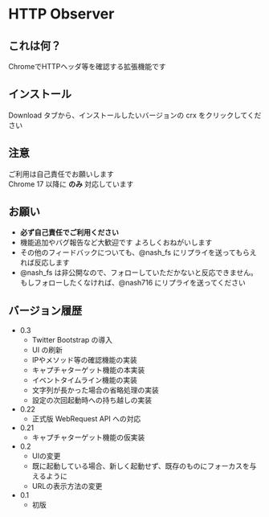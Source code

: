 # HTTP Observer
## これは何？
  ChromeでHTTPヘッダ等を確認する拡張機能です  
## インストール
  Download タブから、インストールしたいバージョンの crx をクリックしてください
## 注意
  ご利用は自己責任でお願いします  
  Chrome 17 以降に **のみ** 対応しています
## お願い
  - **必ず自己責任でご利用ください**
  - 機能追加やバグ報告など大歓迎です よろしくおねがいします
  - その他のフィードバックについても、@nash_fs にリプライを送ってもらえれば反応します
  - @nash_fs は非公開なので、フォローしていただかないと反応できません。もしフォローしたくなければ、@nash716 にリプライを送ってください

## バージョン履歴
  - 0.3
    - Twitter Bootstrap の導入
    - UI の刷新
    - IPやメソッド等の確認機能の実装
    - キャプチャターゲット機能の本実装
    - イベントタイムライン機能の実装
    - 文字列が長かった場合の省略処理の実装
    - 設定の次回起動時への持ち越しの実装 
  - 0.22
    - 正式版 WebRequest API への対応
  - 0.21
    - キャプチャターゲット機能の仮実装
  - 0.2
    - UIの変更
    - 既に起動している場合、新しく起動せず、既存のものにフォーカスを与えるように
    - URLの表示方法の変更
  - 0.1
    - 初版